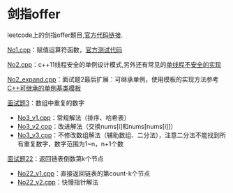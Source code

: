 # 剑指offer
leetcode上的剑指offer题目,[官方代码链接](https://github.com/zhedahht/CodingInterviewChinese2).

[No1.cpp](https://github.com/Vae1997/Review-Coding/blob/master/Coding/leetcode/offer/No1.cpp)：赋值运算符函数，[官方测试代码](https://github.com/zhedahht/CodingInterviewChinese2/blob/master/01_AssignmentOperator/AssignmentOperator.cpp)

[No2.cpp](https://github.com/Vae1997/Review-Coding/blob/master/Review/C%2B%2B/singletonC11.cpp)：c++11线程安全的单例设计模式,另外还有常见的[单线程不安全的实现](https://github.com/Vae1997/Review-Coding/blob/master/Review/C%2B%2B/singleton.cpp)

[No2_expand.cpp](https://github.com/Vae1997/Review-Coding/blob/master/Coding/leetcode/offer/No2_expand.cpp)：面试题2最后扩展：可继承单例，使用模板的实现方法参考[C++可继承的单例基类模板](https://www.cnblogs.com/sunchaothu/p/10353507.html)

[面试题3](https://leetcode-cn.com/problems/shu-zu-zhong-zhong-fu-de-shu-zi-lcof/)：数组中重复的数字
- [No3_v1.cpp](https://github.com/Vae1997/Review-Coding/blob/master/Coding/leetcode/offer/No3_v1.cpp)：常规解法（排序、哈希表）
- [No3_v2.cpp](https://github.com/Vae1997/Review-Coding/blob/master/Coding/leetcode/offer/No3_v2.cpp)：改进解法（交换nums[i]和nums[nums[i]]）
- [No3_v3.cpp](https://github.com/Vae1997/Review-Coding/blob/master/Coding/leetcode/offer/No3_v3.cpp)：不修改数组解法（辅助数组、二分法），注意二分法不能找到所有重复数字，数字范围为1~n，n+1个数

[面试题22](https://leetcode-cn.com/problems/lian-biao-zhong-dao-shu-di-kge-jie-dian-lcof/)：返回链表倒数第k个节点
- [No22_v1.cpp](https://github.com/Vae1997/Review-Coding/blob/master/Coding/leetcode/offer/No22_v1.cpp)：直接返回链表的第count-k个节点
- [No22_v2.cpp](https://github.com/Vae1997/Review-Coding/blob/master/Coding/leetcode/offer/No22_v2.cpp)：快慢指针解法
